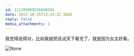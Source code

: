 ```yaml
---
id: 111295909236660341
date: 2023-10-25T13:33:22.564Z
reply: false
media_attachments: 1
---
```


我觉得说得对，比如我就把且试天下看完了，就是因为女主好看。

![None](https://files.e5n.cc/media_attachments/files/111/295/907/045/327/052/original/a6af40a4b8e384fa.jpg)
